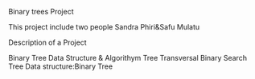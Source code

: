 Binary trees Project

This project include two people Sandra Phiri&Safu Mulatu

Description of a Project

Binary Tree
Data Structure & Algorithym
Tree Transversal
Binary Search Tree
Data structure:Binary Tree
